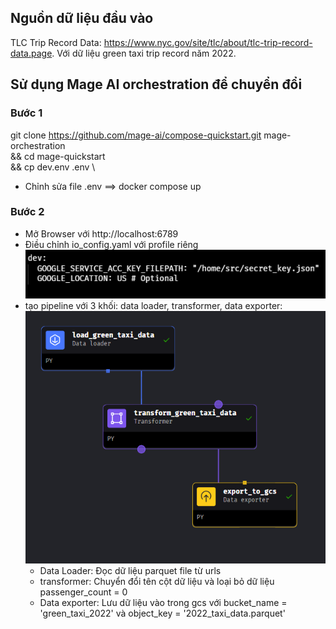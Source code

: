 ##  Nguồn dữ liệu đầu vào
TLC Trip Record Data: https://www.nyc.gov/site/tlc/about/tlc-trip-record-data.page. Với dữ liệu green taxi trip record năm 2022.

## Sử dụng Mage AI orchestration để chuyển đổi 
### Bước 1
git clone https://github.com/mage-ai/compose-quickstart.git mage-orchestration \
&& cd mage-quickstart \
&& cp dev.env .env \

- Chỉnh sửa file .env
==> docker compose up

### Bước 2
- Mở Browser với http://localhost:6789
- Điều chỉnh io_config.yaml với profile riêng
![alt text](image-1.png)
- tạo pipeline với 3 khối: data loader, transformer, data exporter:
![alt text](image.png)
    * Data Loader: Đọc dữ liệu parquet file từ urls
    * transformer: Chuyển đổi tên cột dữ liệu và loại bỏ dữ liệu passenger_count = 0
    * Data exporter: Lưu dữ liệu vào trong gcs với bucket_name = 'green_taxi_2022' và object_key = '2022_taxi_data.parquet'
